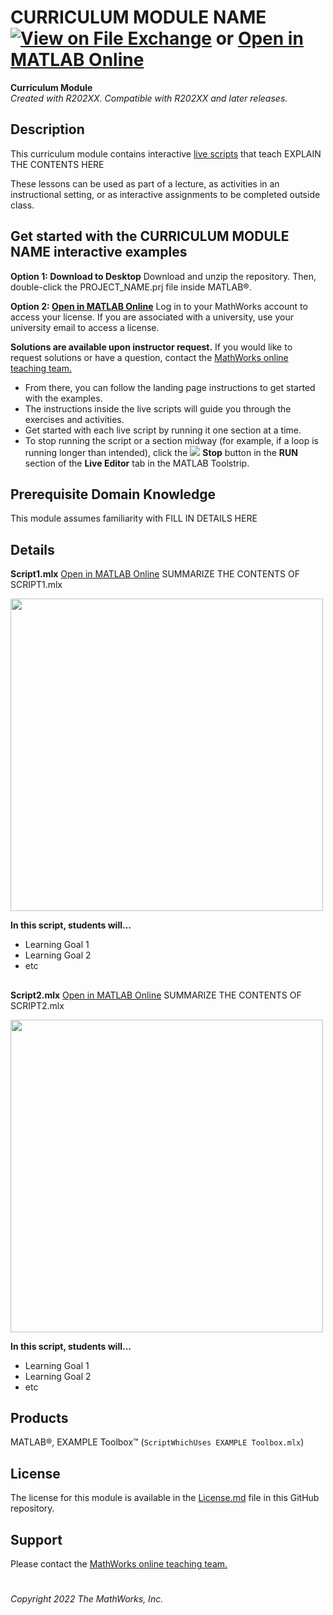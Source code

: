 # CURRICULUM MODULE NAME [![View <File Exchange Title> on File Exchange](https://www.mathworks.com/matlabcentral/images/matlab-file-exchange.svg)](https://www.mathworks.com/matlabcentral/fileexchange/XXXX) or [Open in MATLAB Online](https://matlab.mathworks.com/open/github/v1?repo=MathWorks-Teaching-Resources/REPO-NAME&project=PROJECTNAME.prj)

**Curriculum Module**  
_Created with R202XX. Compatible with R202XX and later releases._ 

## Description ##
This curriculum module contains interactive [live scripts](https://www.mathworks.com/products/matlab/live-editor.html) that teach EXPLAIN THE CONTENTS HERE

These lessons can be used as part of a lecture, as activities in an instructional setting, or as interactive assignments to be completed outside class.

## Get started with the CURRICULUM MODULE NAME interactive examples ##

**Option 1: Download to Desktop** Download and unzip the repository. Then, double-click the PROJECT_NAME.prj file inside MATLAB&reg;. 

**Option 2: [Open in MATLAB Online](https://matlab.mathworks.com/open/github/v1?repo=MathWorks-Teaching-Resources/REPO-NAME&project=PROJECTNAME.prj)** Log in to your MathWorks account to access your license. If you are associated with a university, use your university email to access a license.

**Solutions are available upon instructor request.** If you would like to request solutions or have a question, contact the <a href="mailto:onlineteaching@mathworks.com">MathWorks online teaching team.</a>

- From there, you can follow the landing page instructions to get started with the examples. 
- The instructions inside the live scripts will guide you through the exercises and activities. 
- Get started with each live script by running it one section at a time. 
- To stop running the script or a section midway (for example, if a loop is running longer than intended), click the <img src="https://user-images.githubusercontent.com/88841524/182219991-17ef7bf9-369b-4463-8de6-9e440ca3bc9b.png"> **Stop** button in the **RUN** section of the **Live Editor** tab in the MATLAB Toolstrip.

## Prerequisite Domain Knowledge ##
This module assumes familiarity with FILL IN DETAILS HERE

## Details ##

**Script1.mlx** [Open in MATLAB Online](https://matlab.mathworks.com/open/github/v1?repo=MathWorks-Teaching-Resources/REPO-NAME&project=PROJECTNAME.prj&file=SCRIPT1.mlx)
SUMMARIZE THE CONTENTS OF SCRIPT1.mlx

<img src="link to githubusercontent here" width="500"> 

**In this script, students will...**
- Learning Goal 1
- Learning Goal 2
- etc

## ##

**Script2.mlx** [Open in MATLAB Online](https://matlab.mathworks.com/open/github/v1?repo=MathWorks-Teaching-Resources/REPO-NAME&project=PROJECTNAME.prj&file=SCRIPT2.mlx)
SUMMARIZE THE CONTENTS OF SCRIPT2.mlx

<img src="link to githubusercontent here" width="500"> 

**In this script, students will...**
- Learning Goal 1
- Learning Goal 2
- etc

## Products ##
MATLAB&reg;, EXAMPLE Toolbox&trade; (`ScriptWhichUses EXAMPLE Toolbox.mlx`)

## License ##
The license for this module is available in the [License.md](LICENSE.md) file in this GitHub repository.

## Support ##
Please contact the <a href="mailto:onlineteaching@mathworks.com">MathWorks online teaching team.</a>

# #
_Copyright 2022 The MathWorks, Inc._
